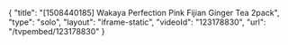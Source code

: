 {
    "title": "[1508440185] Wakaya Perfection Pink Fijian Ginger Tea 2pack",
    "type": "solo",
    "layout": "iframe-static",
    "videoId": "123178830",
    "url": "\/tvpembed\/123178830"
}